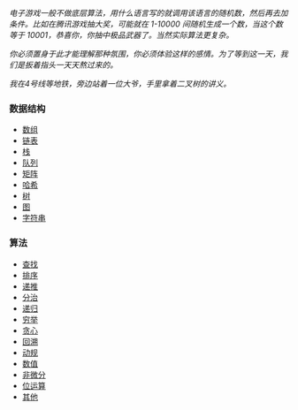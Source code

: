 
*电子游戏一般不做底层算法，用什么语言写的就调用该语言的随机数，然后再去加条件。比如在腾讯游戏抽大奖，可能就在 1-10000 间随机生成一个数，当这个数等于 10001，恭喜你，你抽中极品武器了。当然实际算法更复杂。*

*你必须置身于此才能理解那种氛围，你必须体验这样的感情。为了等到这一天，我们是扳着指头一天天熬过来的。*

*我在4号线等地铁，旁边站着一位大爷，手里拿着二叉树的讲义。*

### 数据结构

- [数组](01_array)
- [链表](02_list)
- [栈](03_stack)
- [队列](04_队列)
- [矩阵](05_矩阵)
- [哈希](06_哈希)
- [树](07_tree)
- [图](08_图)
- [字符串](09_string)

### 算法

- [查找](11_search)
- [排序](12_sort)
- [递推](13_deduction)
- [分治](14_partition)
- [递归](15_recursion)
- [穷举](16_exhausion)
- [贪心](17_greed)
- [回溯](18_trace)
- [动规](19_dp)
- [数值](20_numerical)
- [非微分](21_non_differential)
- [位运算](22_bits)
- [其他](23_other)
